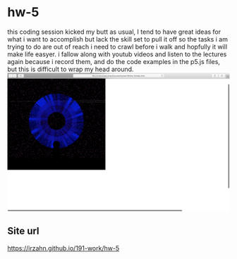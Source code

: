 # hw-5

this coding session kicked my butt as usual, I tend to have great ideas for what i want to accomplish but lack the skill set to pull it off so the tasks i am trying to do are out of reach i need to crawl before i walk and hopfully it will make life easyer. i fallow along with youtub videos and listen to the lectures again because i record them, and do the code examples in the p5.js files, but this is difficult to wrap my head around.
![screenshot](images/screenshot.png)
## Site url
https://irzahn.github.io/191-work/hw-5
